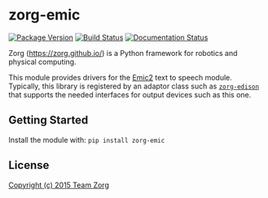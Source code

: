 # zorg-emic

[![Package Version](https://img.shields.io/pypi/v/zorg-emic.svg)](https://pypi.python.org/pypi/zorg-emic/)
[![Build Status](https://travis-ci.org/zorg/zorg-emic.svg)](https://travis-ci.org/zorg/zorg-emic)
[![Documentation Status](https://readthedocs.org/projects/zorg-emic/badge/?version=latest)](http://zorg-emic.readthedocs.org/en/latest/?badge=latest)

Zorg (https://zorg.github.io/) is a Python framework for robotics and physical computing.

This module provides drivers for the [Emic2](https://www.sparkfun.com/products/11711) text to speech module.
Typically, this library is registered by an adaptor class such as [`zorg-edison`](https://github.com/zorg/zorg-edison) that supports the needed interfaces for output devices such as this one.

## Getting Started
Install the module with: `pip install zorg-emic`

## License
[Copyright (c) 2015 Team Zorg](https://github.com/zorg/zorg-emic/blob/master/LICENSE.md)
